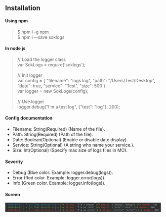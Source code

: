 ## Installation

#### Using npm

> $ npm i -g npm <br/>
$ npm i --save soklogs

#### In node js

> // Load the logger class <br/>
var SokLogs = require('soklogs'); <br/><br/>
// Init logger <br/>
var config = {
    "filename": "logs.log",
    "path": "/Users/Test/Desktop",
    "date": true,
    "service": "Test",
    "size": 500
} <br/>
var logger = new SokLogs(config); <br/><br/>
// Use logger <br/>
logger.debug("I'm a test log", {"test": "log"}, 200);

#### Config documentation

- Filename: String(Required) (Name of the file).
- Path: String(Required) (Path of the file).
- Date: Boolean(Optional) (Enable or disable date display).
- Service: String(Optional) (A string who name your service.).
- Size: Int(Optional) (Specify max size of logs files in MO).

#### Severity

- Debug (Blue color. Example: logger.debug(logs)).
- Error (Red color. Example: logger.error(logs)).
- Info (Green color. Example: logger.info(logs)).

#### Screen

![screen](https://github.com/Shiroys/images/blob/master/screen01.png)